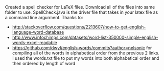 Created a spell checker for LaTeX files. Download all of the files into same folder to use. SpellCheck.java is the driver file that takes in your latex file as a command line argurment. Thanks to:

- http://stackoverflow.com/questions/2213607/how-to-get-english-language-word-database
- http://www.infochimps.com/datasets/word-list-350000-simple-english-words-excel-readable
- https://github.com/dwyl/english-words/commits?author=nelsonic for compiling all of the words in alphabetical order from the previous 2 links. I used the words.txt file to put my words into both alphabetical order and then ordered by length of word

